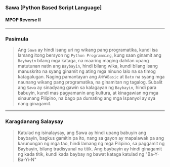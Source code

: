 ### Sawa [Python Based Script Language]
#### MPOP Reverse II

---
### Pasimula
> Ang `Sawa` ay hindi isang uri ng wikang pang programatika, kundi isa lamang itong bersyon ng `Python Programming`, kung saan ginamit ang `Baybayin` bilang mga kataga, na maaring maging dahilan upang matutunan natin ang `Baybayin`, hindi bilang wika, kundi bilang isang manuskrito na syang ginamit ng ating mga ninuno lalo na sa timog katagalugan. Naging pamantayan ang `ANYABasic` at `Bato` na syang mga naunang wikang pang programatika, na ginamitan ng tagalog. Subalit ang `Sawa` ay sinadyang gawin sa kalagayan ng `Baybayin`, hindi para babuyin, kundi mas pagyamanin ang kultura, at kinagawian ng mga sinaunang Pilipino, na bago pa dumating ang mga Ispanyol ay sya nang ginagamit.

---
### Karagdanang Salaysay
> Katulad ng isinalaysay, ang Sawa ay hindi upang babuyin ang baybayin, bagkus gamitin pa ito, nang sa gayon ay mapalawak pa ang karunungan ng mga tao, hindi lamang ng mga Pilipino, sa paggamit ng Baybayin, bilang tradisyunal na titik. Ang baybayin ay hindi ginagamit ng kada titik, kundi kada baybay ng bawat kataga katulad ng "Ba-Y-Ba-Yi-N"